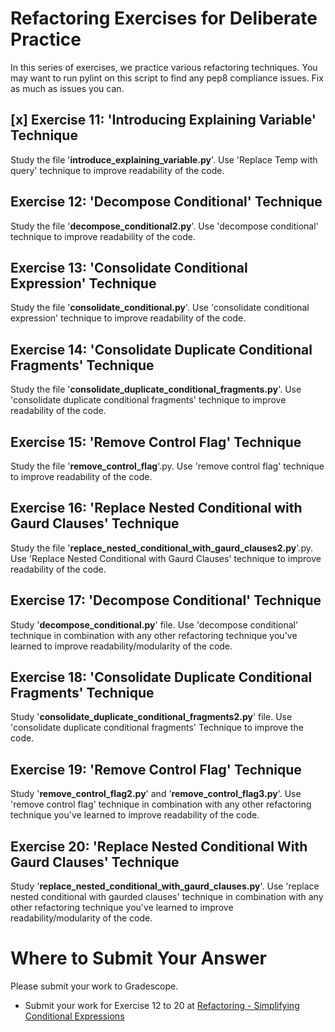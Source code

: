 # Refactoring Exercises for Deliberate Practice

In this series of exercises, we practice various refactoring techniques. You may want to run pylint on this script to find any pep8 compliance issues. Fix as much as issues you can.

## [x] Exercise 11: 'Introducing Explaining Variable' Technique

Study the file '**introduce_explaining_variable.py**'. Use 'Replace Temp with query' technique to improve readability of the code. 

## Exercise 12: 'Decompose Conditional' Technique

Study the file '**decompose_conditional2.py**'. Use 'decompose conditional' technique to improve readability of the code. 

## Exercise  13: 'Consolidate Conditional Expression' Technique

Study the file '**consolidate_conditional.py**'. Use 'consolidate conditional expression' technique to improve readability of the code.

## Exercise  14: 'Consolidate Duplicate Conditional Fragments' Technique

Study the file '**consolidate_duplicate_conditional_fragments.py**'. Use 'consolidate duplicate conditional fragments' technique to improve readability of the code.

## Exercise  15: 'Remove Control Flag' Technique

Study the file '**remove_control_flag**'.py. Use 'remove control flag' technique to improve readability of the code.

## Exercise  16: 'Replace Nested Conditional with Gaurd Clauses' Technique

Study the file '**replace_nested_conditional_with_gaurd_clauses2.py**'.py. Use 'Replace Nested Conditional with Gaurd Clauses' technique to improve readability of the code.

## Exercise  17: 'Decompose Conditional' Technique

Study '**decompose_conditional.py**' file. Use 'decompose conditional' technique in combination with any other refactoring technique you've learned to improve readability/modularity of the code.

## Exercise  18: 'Consolidate Duplicate Conditional Fragments' Technique

Study '**consolidate_duplicate_conditional_fragments2.py**' file. Use 'consolidate duplicate conditional fragments' Technique to improve the code.

## Exercise 19: 'Remove Control Flag' Technique

Study '**remove_control_flag2.py**' and '**remove_control_flag3.py**'. Use 'remove control flag' technique in combination with any other refactoring technique you've learned to improve readability of the code.

## Exercise 20: 'Replace Nested Conditional With Gaurd Clauses' Technique

Study '**replace_nested_conditional_with_gaurd_clauses.py**'. Use 'replace nested conditional with gaurded clauses' technique in combination with any other refactoring technique you've learned to improve readability/modularity of the code.


# Where to Submit Your Answer

Please submit your work to Gradescope.

- Submit your work for Exercise 12 to 20 at [Refactoring - Simplifying Conditional Expressions](https://www.gradescope.com/courses/206382/assignments/1013900)
